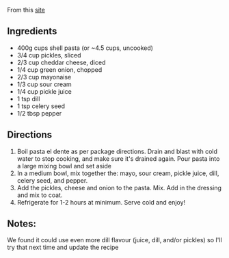 From this [site](https://www.myorganizedchaos.net/2018/06/dill-pickle-pasta-salad)

## Ingredients
- 400g cups shell pasta (or ~4.5 cups, uncooked)
- 3/4 cup pickles, sliced
- 2/3 cup cheddar cheese, diced
- 1/4 cup green onion, chopped
- 2/3 cup mayonaise
- 1/3 cup sour cream
- 1/4 cup pickle juice
- 1 tsp dill
- 1 tsp celery seed
- 1/2 tbsp pepper

## Directions
1. Boil pasta el dente as per package directions. Drain and blast with cold water to stop cooking, and make sure it's drained again. Pour pasta into a large mixing bowl and set aside
1. In a medium bowl, mix together the: mayo, sour cream, pickle juice, dill, celery seed, and pepper. 
1. Add the pickles, cheese and onion to the pasta. Mix. Add in the dressing and mix to coat. 
1. Refrigerate for 1-2 hours at minimum. Serve cold and enjoy! 

## Notes:
We found it could use even more dill flavour (juice, dill, and/or pickles) so I'll try that next time and update the recipe 
